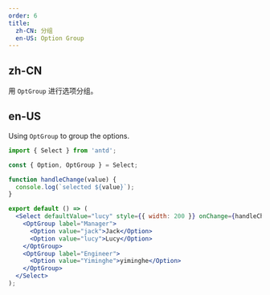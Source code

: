 ```yaml
---
order: 6
title:
  zh-CN: 分组
  en-US: Option Group
---
```


## zh-CN

用 `OptGroup` 进行选项分组。

## en-US

Using `OptGroup` to group the options.

```jsx
import { Select } from 'antd';

const { Option, OptGroup } = Select;

function handleChange(value) {
  console.log(`selected ${value}`);
}

export default () => (
  <Select defaultValue="lucy" style={{ width: 200 }} onChange={handleChange}>
    <OptGroup label="Manager">
      <Option value="jack">Jack</Option>
      <Option value="lucy">Lucy</Option>
    </OptGroup>
    <OptGroup label="Engineer">
      <Option value="Yiminghe">yiminghe</Option>
    </OptGroup>
  </Select>
);
```
